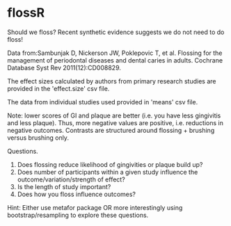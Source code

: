 # flossR
Should we floss?
Recent synthetic evidence suggests we do not need to do floss!

Data from:Sambunjak D, Nickerson JW, Poklepovic T, et al. Flossing for the management of periodontal diseases and dental caries in adults. Cochrane Database Syst Rev 2011(12):CD008829.

The effect sizes calculated by authors from primary research studies are provided in the 'effect.size' csv file.

The data from individual studies used provided in 'means' csv file.

Note: lower scores of GI and plaque are better (i.e. you have less gingivitis and less plaque). Thus, more negative values are positive, i.e. reductions in negative outcomes. Contrasts are structured around flossing + brushing versus brushing only.

Questions.
1. Does flossing reduce likelihood of gingivities or plaque build up?
2. Does number of participants within a given study influence the outcome/variation/strength of effect?
3. Is the length of study important?
4. Does how you floss influence outcomes?

Hint: Either use metafor package OR more interestingly using bootstrap/resampling to explore these questions.
